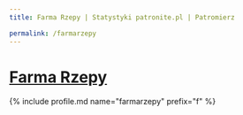 ```yaml
---
title: Farma Rzepy | Statystyki patronite.pl | Patromierz

permalink: /farmarzepy
---
```


# [Farma Rzepy](https://patronite.pl/farmarzepy)

{% include profile.md name="farmarzepy" prefix="f" %}
